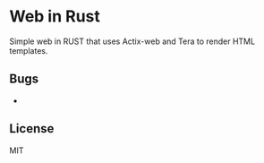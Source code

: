 # Web in Rust

Simple web in RUST that uses Actix-web and Tera to render HTML templates.

## Bugs

- 

## License

MIT
